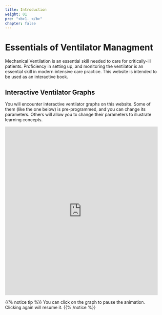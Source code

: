 ```yaml
---
title: Introduction
weight: 01
pre: "<b>1. </b>"
chapter: false
---
```



# Essentials of Ventilator Managment
Mechanical Ventilation is an essential skill needed to care for critically-ill patients. Proficiency in setting up, and monitoring the ventilator is an essential skill in modern intensive care practice. This website is intended to be used as an interactive book.

## Interactive Ventilator Graphs
You will encounter interactive ventilator graphs on this website. Some of them (like the one below) is pre-programmed, and you can change its parameters. Others will allow you to change their parameters to illustrate learning concepts.

<iframe id='frame' src="https://iculearning.com/api/nocontrols" width="500", height="550", frameborder="0"></iframe>

{{% notice tip %}}
You can click on the graph to pause the animation. Clicking again will resume it.
{{% /notice %}}

<script>
let frame = document.querySelector('#frame')
frame.width = frame.parentElement.clientWidth
</script>